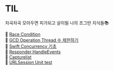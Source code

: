 # TIL
차곡차곡 모아두면 피가되고 살이될 나의 조그만 지식들📚

📄 [Race Condition](https://github.com/jyubong/TIL/blob/main/RaceCondition.md)  
📄 [GCD Operation Thread 수 제한하기](https://github.com/jyubong/TIL/blob/main/GCD_Operation_LimitThreadCount.md)   
📄 [Swift Concurrency 기초](https://github.com/jyubong/TIL/blob/main/Swift_Concurrency.md)   
📄 [Responder,HandleEvents](https://github.com/jyubong/TIL/blob/main/Responder%2CHandleEvents.md)   
📄 [Capturelist](https://github.com/jyubong/TIL/blob/main/CaptureList.md)   
📄 [URLSession Unit test](https://github.com/jyubong/TIL/blob/main/URLSession_UnitTest.md)
